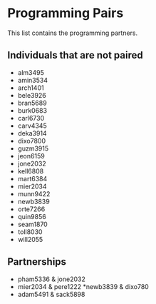 # Programming Pairs

This list contains the programming partners. 

## Individuals that are not paired

* alm3495
* amin3534
* arch1401
* bele3926
* bran5689
* burk0683
* carl6730 
* carv4345
* deka3914
* dixo7800
* guzm3915
* jeon6159 
* jone2032
* kell6808
* mart6384
* mier2034
* munn9422
* newb3839
* orte7266
* quin9856
* seam1870
* toll8030
* will2055

## Partnerships

* pham5336 & jone2032
* mier2034 & pere1222
*newb3839 & dixo780
* adam5491 & sack5898


